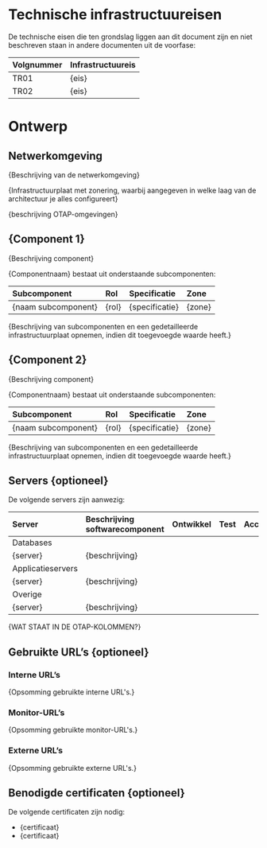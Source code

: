 # Technische infrastructuureisen

De technische eisen die ten grondslag liggen aan dit document zijn en niet beschreven staan in andere documenten uit de voorfase:

| Volgnummer | Infrastructuureis |
|:----|:----|
| TR01 | {eis} |
| TR02 | {eis} |

# Ontwerp

## Netwerkomgeving

{Beschrijving van de netwerkomgeving}

{Infrastructuurplaat met zonering, waarbij aangegeven in welke laag van de architectuur je alles configureert}

{beschrijving OTAP-omgevingen}

## {Component 1}

{Beschrijving component}

{Componentnaam} bestaat uit onderstaande subcomponenten:

| Subcomponent | Rol | Specificatie | Zone |
|:----|:----|:----|:----|
| {naam subcomponent} | {rol}| {specificatie} | {zone} |

{Beschrijving van subcomponenten en een gedetailleerde infrastructuurplaat opnemen, indien dit toegevoegde waarde heeft.}

## {Component 2}

{Beschrijving component}

{Componentnaam} bestaat uit onderstaande subcomponenten:

| Subcomponent | Rol | Specificatie | Zone |
|:----|:----|:----|:----|
| {naam subcomponent} | {rol}| {specificatie} | {zone} |

{Beschrijving van subcomponenten en een gedetailleerde infrastructuurplaat opnemen, indien dit toegevoegde waarde heeft.}

## Servers {optioneel}

De volgende servers zijn aanwezig:

| Server | Beschrijving softwarecomponent | Ontwikkel | Test | Acceptatie | Productie |
|:----|:----|:----|:----|:----|:----|
| Databases |
| {server} | {beschrijving} |   |   |   |   |		
| Applicatieservers |
| {server} | {beschrijving} |   |   |   |   |				
| Overige |
| {server} | {beschrijving} |   |   |   |   |				

{WAT STAAT IN DE OTAP-KOLOMMEN?}

## Gebruikte URL’s {optioneel}

### Interne URL’s

{Opsomming gebruikte interne URL's.}

### Monitor-URL’s

{Opsomming gebruikte monitor-URL's.}

### Externe URL’s

{Opsomming gebruikte externe URL's.}

## Benodigde certificaten {optioneel}

De volgende certificaten zijn nodig:

* {certificaat}
* {certificaat}
